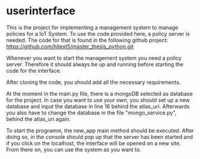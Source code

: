 # userinterface
This is the project for implementing a management system to manage policies for a IoT System.
To use the code provided here, a policy server is needed. The code for that is found in the following github project: https://github.com/hitext5/master_thesis_python.git

Whenever you want to start the management system you need a policy server. Therefore it should always be up and running before starting the code for the interface.

After cloning the code, you should add all the necessary requirements.

At the moment in the main.py file, there is a mongoDB selected as database for the project. In case you want to use your own, you should set up a new database and input the database in line 16 behind the atlas_uri. 
Afterwards you also have to change the database in the file "mongo_service.py", behind the atlas_uri again.

To start the programm, the new_app main method should be executed.
After doing so, in the console should pop up that the server has been started and if you click on the localhost, the interface will be opened on a new site.
From there on, you can use the system as you want to.
